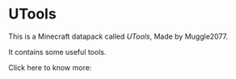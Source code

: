 # UTools

This is a Minecraft datapack called *UTools*, Made by Muggle2077.

It contains some useful tools.

Click here to know more: <unknown>
